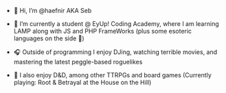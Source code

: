 - 👋 Hi, I’m @haefnir AKA Seb
- 💭 I’m currently a student @ EyUp! Coding Academy, where I am learning LAMP along with JS and PHP FrameWorks (plus some esoteric languages on the side 🤫)


- 🎧 Outside of programming I enjoy DJing, watching terrible movies, and mastering the latest peggle-based roguelikes
- 🎲 I also enjoy D&D, among other TTRPGs and board games (Currently playing: Root & Betrayal at the House on the Hill)
